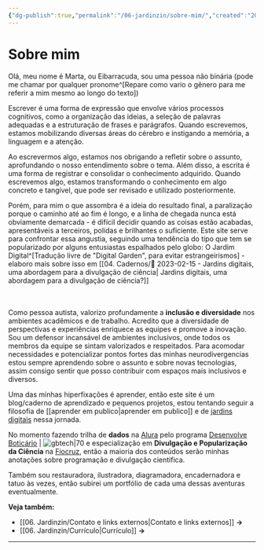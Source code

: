 ```yaml
---
{"dg-publish":true,"permalink":"/06-jardinzin/sobre-mim/","created":"2023-05-15 12:04","updated":"2023-05-17 15:02"}
---
```



# Sobre mim



Olá, meu nome é Marta, ou Eibarracuda, sou uma pessoa não binária (pode me chamar por qualquer pronome^[Repare como vario o gênero para me referir a mim mesmo ao longo do texto]) 

Escrever é uma forma de expressão que envolve vários processos cognitivos, como a organização das ideias, a seleção de palavras adequadas e a estruturação de frases e parágrafos. Quando escrevemos, estamos mobilizando diversas áreas do cérebro e instigando a memória, a linguagem e a atenção.<br>

Ao escrevermos algo, estamos nos obrigando a refletir sobre o assunto, aprofundando o nosso entendimento sobre o tema. Além disso, a escrita é uma forma de registrar e consolidar o conhecimento adquirido. Quando escrevemos algo, estamos transformando o conhecimento em algo concreto e tangível, que pode ser revisado e utilizado posteriormente.<br>

Porém, para mim o que assombra é a ideia do resultado final, a paralização porque o caminho até ao fim é longo, e a linha de chegada nunca está obviamente demarcada - é difícil decidir quando as coisas estão acabadas, apresentáveis a terceiros, polidas e brilhantes o suficiente. Este site serve para confrontar essa angustia, seguindo uma tendência do tipo que tem se popularizado por alguns entusiastas espalhados pelo globo: O Jardim Digital^[Tradução livre de "Digital Garden", para evitar estrangeirismos] - elaboro mais sobre isso em [[04. Cadernos/🌱️ 2023-02-15 - Jardins digitais, uma abordagem para a divulgação de ciência\| Jardins digitais, uma abordagem para a divulgação de ciência?]] <br><br><br>

Como pessoa autista, valorizo profundamente a **inclusão e diversidade** nos ambientes acadêmicos e de trabalho. Acredito que a diversidade de perspectivas e experiências enriquece as equipes e promove a inovação. Sou um defensor incansável de ambientes inclusivos, onde todos os membros da equipe se sintam valorizados e respeitados. Para acomodar necessidades e potencializar pontos fortes das minhas neurodivergencias estou sempre aprendendo sobre o assunto e sobre novas tecnologias, assim consigo sentir que posso contribuir com espaços mais inclusivos e diversos.

Uma das minhas hiperfixações é aprender, então este site é um blog/caderno de aprendizado e pequenos projetos, estou tentando seguir a filosofia de [[aprender em publico\|aprender em publico]] e de [jardins digitais](https://maggieappleton.com/garden-history) nessa jornada.

No momento fazendo trilha de **dados** na [Alura](https://www.alura.com.br/escola-data-science) pelo programa [Desenvolve Boticário](https://desenvolve.grupoboticario.com.br)  | ![gbtech|70](https://cdn2.gnarususercontent.com.br/1/513497/324f9a88-d5d5-41ea-8860-0cbadf7f31db.png) e especialização em **Divulgação e Popularização da Ciência** na [Fiocruz](https://portal.fiocruz.br), então a maioria dos conteúdos serão minhas anotações sobre programação e divulgação cientifica.

Também sou restauradora, ilustradora, diagramadora, encadernadora e tatuo às vezes, então subirei um portfólio de cada uma dessas aventuras eventualmente.

**Veja também:** 
- [[06. Jardinzin/Contato e links externos\|Contato e links externos]] **→**
- [[06. Jardinzin/Currículo\|Currículo]]  **→**

***


